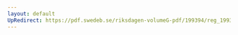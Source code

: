 ```yaml
---
layout: default
UpRedirect: https://pdf.swedeb.se/riksdagen-volumeG-pdf/199394/reg_199394/reg_199394_0409.pdf
---
```

